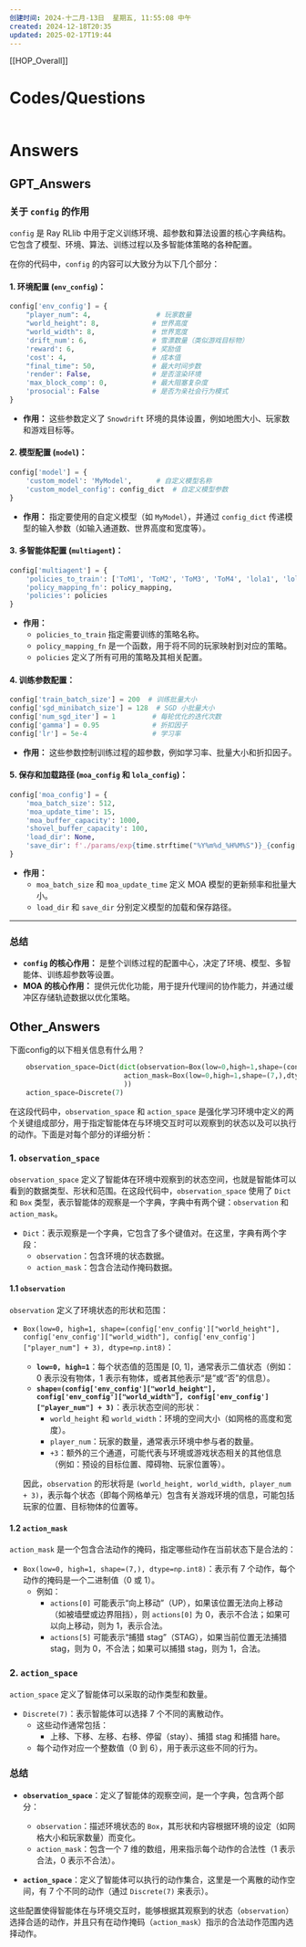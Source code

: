```yaml
---
创建时间: 2024-十二月-13日  星期五, 11:55:08 中午
created: 2024-12-18T20:35
updated: 2025-02-17T19:44
---
```

[[HOP_Overall]]



# Codes/Questions

```python

```


# Answers

## GPT_Answers
### **关于 `config` 的作用**
`config` 是 Ray RLlib 中用于定义训练环境、超参数和算法设置的核心字典结构。它包含了模型、环境、算法、训练过程以及多智能体策略的各种配置。

在你的代码中，`config` 的内容可以大致分为以下几个部分：

#### 1. **环境配置 (`env_config`)：**
   ```python
   config['env_config'] = {
       "player_num": 4,                # 玩家数量
       "world_height": 8,             # 世界高度
       "world_width": 8,              # 世界宽度
       'drift_num': 6,                # 雪漂数量（类似游戏目标物）
       'reward': 6,                   # 奖励值
       'cost': 4,                     # 成本值
       "final_time": 50,              # 最大时间步数
       'render': False,               # 是否渲染环境
       'max_block_comp': 0,           # 最大阻塞复杂度
       'prosocial': False             # 是否为亲社会行为模式
   }
   ```
   - **作用：** 这些参数定义了 `Snowdrift` 环境的具体设置，例如地图大小、玩家数和游戏目标等。

#### 2. **模型配置 (`model`)：**
   ```python
   config['model'] = {
       'custom_model': 'MyModel',      # 自定义模型名称
       'custom_model_config': config_dict  # 自定义模型参数
   }
   ```
   - **作用：** 指定要使用的自定义模型（如 `MyModel`），并通过 `config_dict` 传递模型的输入参数（如输入通道数、世界高度和宽度等）。

#### 3. **多智能体配置 (`multiagent`)：**
   ```python
   config['multiagent'] = {
       'policies_to_train': ['ToM1', 'ToM2', 'ToM3', 'ToM4', 'lola1', 'lola2', 'lola3', 'lola4'],
       'policy_mapping_fn': policy_mapping,
       'policies': policies
   }
   ```
   - **作用：**
     - `policies_to_train` 指定需要训练的策略名称。
     - `policy_mapping_fn` 是一个函数，用于将不同的玩家映射到对应的策略。
     - `policies` 定义了所有可用的策略及其相关配置。

#### 4. **训练参数配置：**
   ```python
   config['train_batch_size'] = 200  # 训练批量大小
   config['sgd_minibatch_size'] = 128  # SGD 小批量大小
   config['num_sgd_iter'] = 1         # 每轮优化的迭代次数
   config['gamma'] = 0.95             # 折扣因子
   config['lr'] = 5e-4                # 学习率
   ```
   - **作用：** 这些参数控制训练过程的超参数，例如学习率、批量大小和折扣因子。

#### 5. **保存和加载路径 (`moa_config` 和 `lola_config`)：**
   ```python
   config['moa_config'] = {
       'moa_batch_size': 512,
       'moa_update_time': 15,
       'moa_buffer_capacity': 1000,
       'shovel_buffer_capacity': 100,
       'load_dir': None,
       'save_dir': f'./params/exp{time.strftime("%Y%m%d_%H%M%S")}_{config["env_config"]["player_num"]}p'
   }
   ```
   - **作用：**
     - `moa_batch_size` 和 `moa_update_time` 定义 MOA 模型的更新频率和批量大小。
     - `load_dir` 和 `save_dir` 分别定义模型的加载和保存路径。


---

### **总结**
- **`config` 的核心作用：** 是整个训练过程的配置中心，决定了环境、模型、多智能体、训练超参数等设置。
- **MOA 的核心作用：** 提供元优化功能，用于提升代理间的协作能力，并通过缓冲区存储轨迹数据以优化策略。

## Other_Answers
下面config的以下相关信息有什么用？
```python
    observation_space=Dict(dict(observation=Box(low=0,high=1,shape=(config['env_config']["world_height"],config['env_config']["world_width"],config['env_config']["player_num"]+3),dtype=np.int8),
                            action_mask=Box(low=0,high=1,shape=(7,),dtype=np.int8), #{UP,DOWN,LEFT,RIGHT,STAY,STAG,HARE}
                            ))
    action_space=Discrete(7)
```

在这段代码中，`observation_space` 和 `action_space` 是强化学习环境中定义的两个关键组成部分，用于指定智能体在与环境交互时可以观察到的状态以及可以执行的动作。下面是对每个部分的详细分析：

### 1. **`observation_space`**
`observation_space` 定义了智能体在环境中观察到的状态空间，也就是智能体可以看到的数据类型、形状和范围。在这段代码中，`observation_space` 使用了 `Dict` 和 `Box` 类型，表示智能体的观察是一个字典，字典中有两个键：`observation` 和 `action_mask`。

- `Dict`：表示观察是一个字典，它包含了多个键值对。在这里，字典有两个字段：
  - `observation`：包含环境的状态数据。
  - `action_mask`：包含合法动作掩码数据。

#### 1.1 **`observation`**
`observation` 定义了环境状态的形状和范围：
- `Box(low=0, high=1, shape=(config['env_config']["world_height"], config['env_config']["world_width"], config['env_config']["player_num"] + 3), dtype=np.int8)`：
  - **`low=0, high=1`**：每个状态值的范围是 [0, 1]，通常表示二值状态（例如：0 表示没有物体，1 表示有物体，或者其他表示“是”或“否”的信息）。
  - **`shape=(config['env_config']["world_height"], config['env_config']["world_width"], config['env_config']["player_num"] + 3)`**：表示状态空间的形状：
    - `world_height` 和 `world_width`：环境的空间大小（如网格的高度和宽度）。
    - `player_num`：玩家的数量，通常表示环境中参与者的数量。
    - `+3`：额外的三个通道，可能代表与环境或游戏状态相关的其他信息（例如：预设的目标位置、障碍物、玩家位置等）。
  
  因此，`observation` 的形状将是 `(world_height, world_width, player_num + 3)`，表示每个状态（即每个网格单元）包含有关游戏环境的信息，可能包括玩家的位置、目标物体的位置等。

#### 1.2 **`action_mask`**
`action_mask` 是一个包含合法动作的掩码，指定哪些动作在当前状态下是合法的：
- `Box(low=0, high=1, shape=(7,), dtype=np.int8)`：表示有 7 个动作，每个动作的掩码是一个二进制值（0 或 1）。
  - 例如：
    - `actions[0]` 可能表示“向上移动”（UP），如果该位置无法向上移动（如被墙壁或边界阻挡），则 `actions[0]` 为 0，表示不合法；如果可以向上移动，则为 1，表示合法。
    - `actions[5]` 可能表示“捕猎 stag”（STAG），如果当前位置无法捕猎 stag，则为 0，不合法；如果可以捕猎 stag，则为 1，合法。

### 2. **`action_space`**
`action_space` 定义了智能体可以采取的动作类型和数量。
- `Discrete(7)`：表示智能体可以选择 7 个不同的离散动作。
  - 这些动作通常包括：
    - 上移、下移、左移、右移、停留（stay）、捕猎 stag 和捕猎 hare。
  - 每个动作对应一个整数值（0 到 6），用于表示这些不同的行为。

### 总结
- **`observation_space`**：定义了智能体的观察空间，是一个字典，包含两个部分：
  - `observation`：描述环境状态的 `Box`，其形状和内容根据环境的设定（如网格大小和玩家数量）而变化。
  - `action_mask`：包含一个 7 维的数组，用来指示每个动作的合法性（1 表示合法，0 表示不合法）。
  
- **`action_space`**：定义了智能体可以执行的动作集合，这里是一个离散的动作空间，有 7 个不同的动作（通过 `Discrete(7)` 来表示）。

这些配置使得智能体在与环境交互时，能够根据其观察到的状态（`observation`）选择合适的动作，并且只有在动作掩码（`action_mask`）指示的合法动作范围内选择动作。